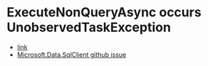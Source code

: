 # ExecuteNonQueryAsync occurs UnobservedTaskException

 * [link](https://github.com/junhun0106/Database/wiki/%5BMicrosoft.Data.SqlClient%5D-ExecuteNonQueryAsync-occur-UnobservedTaskException)
 * [Microsoft.Data.SqlClient github issue](https://github.com/dotnet/SqlClient/issues/2104)
